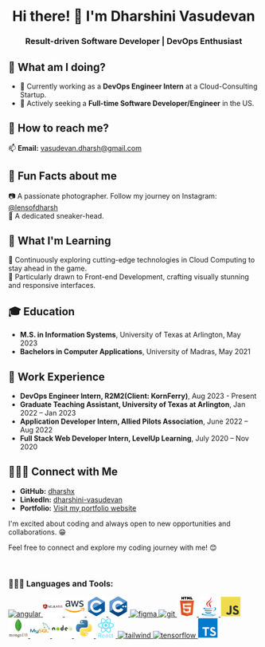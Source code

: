 <h1 align="center">Hi there! 👋 I'm Dharshini Vasudevan</h1>
<h3 align="center">Result-driven Software Developer | DevOps Enthusiast </h3>

<h2>🤔 What am I doing?</h2>

- 🔭 Currently working as a **DevOps Engineer Intern** at a Cloud-Consulting Startup.
- 👯 Actively seeking a **Full-time Software Developer/Engineer** in the US.

<h2>💌 How to reach me?</h2>

📫 **Email:** vasudevan.dharsh@gmail.com

<h2>🫢 Fun Facts about me</h2>

  📷 A passionate photographer. Follow my journey on Instagram: [@lensofdharsh](https://www.instagram.com/lensofdharsh/)<br>
  👟 A dedicated sneaker-head.

<h2>🌱 What I'm Learning </h2>

  💁 Continuously exploring cutting-edge technologies in Cloud Computing to stay ahead in the game.<br>
  🎨 Particularly drawn to Front-end Development, crafting visually stunning and responsive interfaces.

<h2>🎓 Education</h2>

- **M.S. in Information Systems**, University of Texas at Arlington, May 2023
- **Bachelors in Computer Applications**, University of Madras, May 2021

<h2>💼 Work Experience</h2>

- **DevOps Engineer Intern, R2M2(Client: KornFerry)**, Aug 2023 - Present
- **Graduate Teaching Assistant, University of Texas at Arlington**, Jan 2022 – Jan 2023
- **Application Developer Intern, Allied Pilots Association**, June 2022 – Aug 2022
- **Full Stack Web Developer Intern, LevelUp Learning**, July 2020 – Nov 2020

<h2>🙋🏻‍♀️ Connect with Me</h2>

- **GitHub:** [dharshx](https://github.com/dharshx)
- **LinkedIn:** [dharshini-vasudevan](https://www.linkedin.com/in/dharshini-vasudevan/)
- **Portfolio:** [Visit my portfolio website](https://dharshinivasudevan.com)

I'm excited about coding and always open to new opportunities and collaborations. 😁

Feel free to connect and explore my coding journey with me! 😊

<br><h3> 👩🏻‍💻 Languages and Tools:</h3>

<p align="left"> <a href="https://angular.io" target="_blank" rel="noreferrer"> <img src="https://angular.io/assets/images/logos/angular/angular.svg" alt="angular" width="40" height="40"/> </a> <a href="https://angular.io" target="_blank" rel="noreferrer"> <img src="https://raw.githubusercontent.com/devicons/devicon/master/icons/angularjs/angularjs-original-wordmark.svg" alt="angularjs" width="40" height="40"/> </a> <a href="https://aws.amazon.com" target="_blank" rel="noreferrer"> <img src="https://raw.githubusercontent.com/devicons/devicon/master/icons/amazonwebservices/amazonwebservices-original-wordmark.svg" alt="aws" width="40" height="40"/> </a> <a href="https://www.cprogramming.com/" target="_blank" rel="noreferrer"> <img src="https://raw.githubusercontent.com/devicons/devicon/master/icons/c/c-original.svg" alt="c" width="40" height="40"/> </a> <a href="https://www.w3schools.com/cpp/" target="_blank" rel="noreferrer"> <img src="https://raw.githubusercontent.com/devicons/devicon/master/icons/cplusplus/cplusplus-original.svg" alt="cplusplus" width="40" height="40"/> </a> <a href="https://www.figma.com/" target="_blank" rel="noreferrer"> <img src="https://www.vectorlogo.zone/logos/figma/figma-icon.svg" alt="figma" width="40" height="40"/> </a> <a href="https://git-scm.com/" target="_blank" rel="noreferrer"> <img src="https://www.vectorlogo.zone/logos/git-scm/git-scm-icon.svg" alt="git" width="40" height="40"/> </a> <a href="https://www.w3.org/html/" target="_blank" rel="noreferrer"> <img src="https://raw.githubusercontent.com/devicons/devicon/master/icons/html5/html5-original-wordmark.svg" alt="html5" width="40" height="40"/> </a> <a href="https://www.java.com" target="_blank" rel="noreferrer"> <img src="https://raw.githubusercontent.com/devicons/devicon/master/icons/java/java-original.svg" alt="java" width="40" height="40"/> </a> <a href="https://developer.mozilla.org/en-US/docs/Web/JavaScript" target="_blank" rel="noreferrer"> <img src="https://raw.githubusercontent.com/devicons/devicon/master/icons/javascript/javascript-original.svg" alt="javascript" width="40" height="40"/> </a> <a href="https://www.mongodb.com/" target="_blank" rel="noreferrer"> <img src="https://raw.githubusercontent.com/devicons/devicon/master/icons/mongodb/mongodb-original-wordmark.svg" alt="mongodb" width="40" height="40"/> </a> <a href="https://www.mysql.com/" target="_blank" rel="noreferrer"> <img src="https://raw.githubusercontent.com/devicons/devicon/master/icons/mysql/mysql-original-wordmark.svg" alt="mysql" width="40" height="40"/> </a> <a href="https://nodejs.org" target="_blank" rel="noreferrer"> <img src="https://raw.githubusercontent.com/devicons/devicon/master/icons/nodejs/nodejs-original-wordmark.svg" alt="nodejs" width="40" height="40"/> </a>  <a href="https://www.python.org" target="_blank" rel="noreferrer"> <img src="https://raw.githubusercontent.com/devicons/devicon/master/icons/python/python-original.svg" alt="python" width="40" height="40"/> </a> <a href="https://reactjs.org/" target="_blank" rel="noreferrer"> <img src="https://raw.githubusercontent.com/devicons/devicon/master/icons/react/react-original-wordmark.svg" alt="react" width="40" height="40"/> </a> <a href="https://tailwindcss.com/" target="_blank" rel="noreferrer"> <img src="https://www.vectorlogo.zone/logos/tailwindcss/tailwindcss-icon.svg" alt="tailwind" width="40" height="40"/> </a> <a href="https://www.tensorflow.org" target="_blank" rel="noreferrer"> <img src="https://www.vectorlogo.zone/logos/tensorflow/tensorflow-icon.svg" alt="tensorflow" width="40" height="40"/> </a> <a href="https://www.typescriptlang.org/" target="_blank" rel="noreferrer"> <img src="https://raw.githubusercontent.com/devicons/devicon/master/icons/typescript/typescript-original.svg" alt="typescript" width="40" height="40"/> </a> </p>





